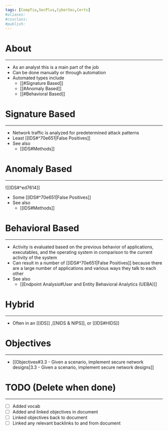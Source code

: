 ```yaml
---
tags: [CompTia,SecPlus,CyberSec,Certs]
#aliases:
#cssclass:
#publish:
---
```


# About
---
- As an analyst this is a main part of the job
- Can be done manually or through automation
- Automated types include
	- [[#Signature Based]]
	- [[#Anomaly Based]]
	- [[#Behavioral Based]]

# Signature Based
---
- Network traffic is analyzed for predetermined attack patterns
- Least [[IDS#^70e651|False Positives]]
- See also
	- [[IDS#Methods]]

# Anomaly Based
---
![[IDS#^ed7614]]
- Some [[IDS#^70e651|False Positives]]
- See also
	- [[IDS#Methods]]

# Behavioral Based
---
- Activity is evaluated based on the previous behavior of applications, executables, and the operating system in comparison to the current activity of the system
- Can result in a number of [[IDS#^70e651|False Positives]] because there are a large number of applications and various ways they talk to each other
- See also
	- [[Endpoint Analysis#User and Entity Behavioral Analytics (UEBA)]]

# Hybrid
---
- Often in an [[IDS]] ,[[NIDS & NIPS]], or [[IDS#HIDS]]

# Objectives
---
- [[Objectives#3.3 - Given a scenario, implement secure network designs|3.3 - Given a scenario, implement secure network designs]]

# TODO (Delete when done)
---
- [ ] Added vocab
- [ ] Added and linked objectives in document
- [ ] Linked objectives back to document
- [ ] Linked any relevant backlinks to and from document